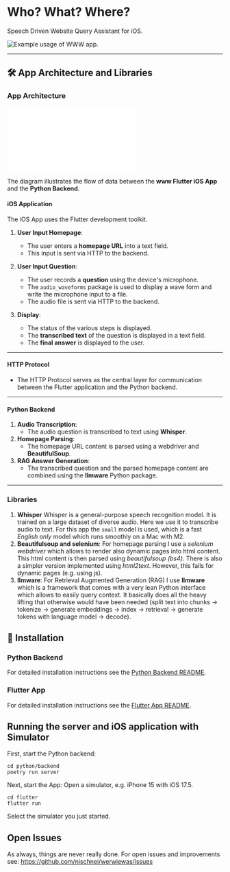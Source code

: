 # Who? What? Where?
Speech Driven Website Query Assistant for iOS.

![Example usage of WWW app.](docs/intro.png)

---

## 🛠 App Architecture and Libraries
### App Architecture
![App Architecture](docs/app_architecture.mmd)

The diagram illustrates the flow of data between the **www Flutter iOS App** and the **Python Backend**.

#### iOS Application
The iOS App uses the Flutter development toolkit.
1. **User Input Homepage**:  
   - The user enters a **homepage URL** into a text field.  
   - This input is sent via HTTP to the backend.  

2. **User Input Question**:  
   - The user records a **question** using the device's microphone.
   - The `audio_waveforms` package is used to display a wave form and write the microphone input to a file.
   - The audio file is sent via HTTP to the backend.

3. **Display**:
   - The status of the various steps is displayed.
   - The **transcribed text** of the question is displayed in a text field.
   - The **final answer** is displayed to the user. 
---

#### HTTP Protocol  
- The HTTP Protocol serves as the central layer for communication between the Flutter application and the Python backend.
---

#### Python Backend
1. **Audio Transcription**:  
     - The audio question is transcribed to text using **Whisper**.  
2. **Homepage Parsing**:  
     - The homepage URL content is parsed using a webdriver and **BeautifulSoup**.  
3. **RAG Answer Generation**:  
     - The transcribed question and the parsed homepage content are combined using the **llmware** Python package.

---

### Libraries

1. **Whisper**
Whisper is a general-purpose speech recognition model. It is trained on a large dataset of diverse audio. Here we use it to transcribe audio to text. For this app the `small` model is used, which is a fast *English only* model which runs smoothly on a Mac with M2.
2. **Beautifulsoup and selenium**:
For homepage parsing I use a *selenium webdriver* which allows to render also dynamic pages into html content. This html content is then parsed using *beautifulsoup (bs4)*. There is also a simpler version implemented using *html2text*. However, this fails for dynamic pages (e.g. using js).
3. **llmware**:
For Retrieval Augmented Generation (RAG) I use **llmware** which is a framework that comes with a very lean Python interface which allows to easily query context. It basically does all the heavy lifting that otherwise would have been needed (split text into chunks &rarr; tokenize &rarr; generate embeddings &rarr; index &rarr; retrieval &rarr; generate tokens with language model &rarr; decode).

## 🚀 Installation
### Python Backend
For detailed installation instructions see the [Python Backend README](python/backend/README.md).

### Flutter App
For detailed installation instructions see the [Flutter App README](flutter/README.md).

## Running the server and iOS application with Simulator
First, start the Python backend:
```
cd python/backend
poetry run server
```

Next, start the App:
Open a simulator, e.g. iPhone 15 with iOS 17.5.
```
cd flutter
flutter run
```

Select the simulator you just started.

## Open Issues
As always, things are never really done. For open issues and improvements see:
https://github.com/nischnei/werwiewas/issues

